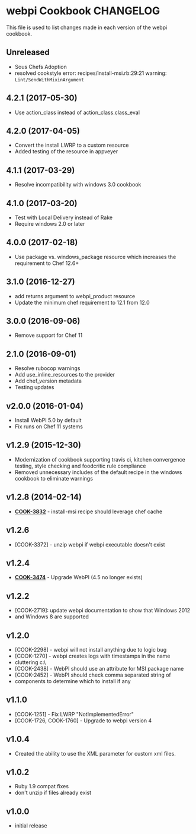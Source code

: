 # webpi Cookbook CHANGELOG

This file is used to list changes made in each version of the webpi cookbook.

## Unreleased

- Sous Chefs Adoption
- resolved cookstyle error: recipes/install-msi.rb:29:21 warning: `Lint/SendWithMixinArgument`

## 4.2.1 (2017-05-30)

- Use action_class instead of action_class.class_eval

## 4.2.0 (2017-04-05)

- Convert the install LWRP to a custom resource
- Added testing of the resource in appveyer

## 4.1.1 (2017-03-29)

- Resolve incompatibility with windows 3.0 cookbook

## 4.1.0 (2017-03-20)

- Test with Local Delivery instead of Rake
- Require windows 2.0 or later

## 4.0.0 (2017-02-18)

- Use package vs. windows_package resource which increases the requirement to Chef 12.6+

## 3.1.0 (2016-12-27)

- add returns argument to webpi_product resource
- Update the minimum chef requirement to 12.1 from 12.0

## 3.0.0 (2016-09-06)

- Remove support for Chef 11

## 2.1.0 (2016-09-01)

- Resolve rubocop warnings
- Add use_inline_resources to the provider
- Add chef_version metadata
- Testing updates

## v2.0.0 (2016-01-04)

- Install WebPI 5.0 by default
- Fix runs on Chef 11 systems

## v1.2.9 (2015-12-30)

- Modernization of cookbook supporting travis ci, kitchen convergence testing, style checking and foodcritic rule compliance
- Removed unnecessary includes of the default recipe in the windows cookbook to eliminate warnings

## v1.2.8 (2014-02-14)

- **[COOK-3832](https://tickets.chef.io/browse/COOK-3832)** - install-msi recipe should leverage chef cache

## v1.2.6

- [COOK-3372] - unzip webpi if webpi executable doesn't exist

## v1.2.4

- **[COOK-3474](https://tickets.chef.io/browse/COOK-3474)** - Upgrade WebPI (4.5 no longer exists)

## v1.2.2

- [COOK-2719]: update webpi documentation to show that Windows 2012
- and Windows 8 are supported

## v1.2.0

- [COOK-2298] - webpi will not install anything due to logic bug
- [COOK-1270] - webpi creates logs with timestamps in the name
- cluttering c:\
- [COOK-2438] - WebPI should use an attribute for MSI package name
- [COOK-2452] - WebPI should check comma separated string of
- components to determine which to install if any

## v1.1.0

- [COOK-1251] - Fix LWRP "NotImplementedError"
- [COOK-1726, COOK-1760] - Upgrade to webpi version 4

## v1.0.4

- Created the ability to use the XML parameter for custom xml files.

## v1.0.2

- Ruby 1.9 compat fixes
- don't unzip if files already exist

## v1.0.0

- initial release
